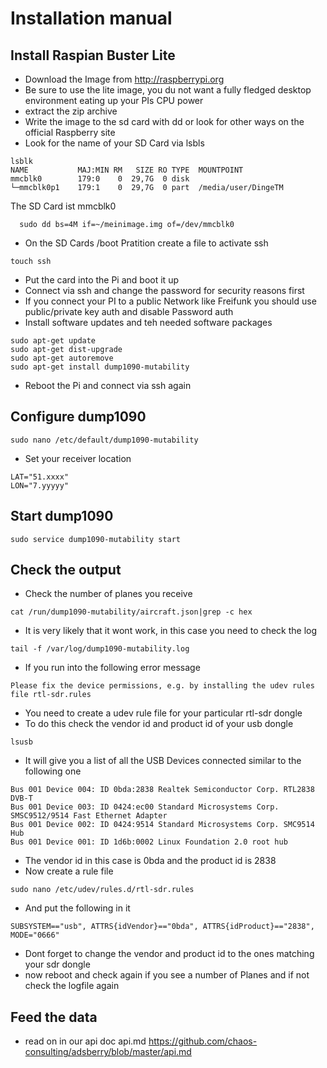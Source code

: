 # Installation manual

## Install Raspian Buster Lite
* Download the Image from http://raspberrypi.org
* Be sure to use the lite image, you du not want a fully fledged desktop environment eating up your PIs CPU power
* extract the zip archive
* Write the image to the sd card with dd or look for other ways on the official Raspberry site
* Look for the name of your SD Card via lsbls

```
lsblk
NAME           MAJ:MIN RM   SIZE RO TYPE  MOUNTPOINT
mmcblk0        179:0    0  29,7G  0 disk  
└─mmcblk0p1    179:1    0  29,7G  0 part  /media/user/DingeTM
```
The SD Card ist mmcblk0

```
  sudo dd bs=4M if=~/meinimage.img of=/dev/mmcblk0
```

* On the SD Cards /boot Pratition create a file to activate ssh
```
touch ssh
```

* Put the card into the Pi and boot it up
* Connect via ssh and change the password for security reasons first
* If you connect your PI to a public Network like Freifunk you should use public/private key auth and disable Password auth
* Install software updates and teh needed software packages

```
sudo apt-get update
sudo apt-get dist-upgrade
sudo apt-get autoremove
sudo apt-get install dump1090-mutability
```

* Reboot the Pi and connect via ssh again

## Configure dump1090

```
sudo nano /etc/default/dump1090-mutability
```
* Set your receiver location
```
LAT="51.xxxx"
LON="7.yyyyy"
```

## Start dump1090
```
sudo service dump1090-mutability start
```

## Check the output
* Check the number of planes you receive

```
cat /run/dump1090-mutability/aircraft.json|grep -c hex
```
* It is very likely that it wont work, in this case you need to check the log

```
tail -f /var/log/dump1090-mutability.log
```
* If you run into the following error message
```
Please fix the device permissions, e.g. by installing the udev rules file rtl-sdr.rules
```
* You need to create a udev rule file for your particular rtl-sdr dongle
* To do this check the vendor id and product id of your usb dongle
```
lsusb
```
* It will give you a list of all the USB Devices connected similar to the following one
```
Bus 001 Device 004: ID 0bda:2838 Realtek Semiconductor Corp. RTL2838 DVB-T
Bus 001 Device 003: ID 0424:ec00 Standard Microsystems Corp. SMSC9512/9514 Fast Ethernet Adapter
Bus 001 Device 002: ID 0424:9514 Standard Microsystems Corp. SMC9514 Hub
Bus 001 Device 001: ID 1d6b:0002 Linux Foundation 2.0 root hub
```
* The vendor id in this case is 0bda and the product id is 2838
* Now create a rule file
```
sudo nano /etc/udev/rules.d/rtl-sdr.rules
```
* And put the following in it
```
SUBSYSTEM=="usb", ATTRS{idVendor}=="0bda", ATTRS{idProduct}=="2838",  MODE="0666"
```
* Dont forget to change the vendor and product id to the ones matching your sdr dongle
* now reboot and check again if you see a number of Planes and if not check the logfile again

## Feed the data
* read on in our api doc api.md https://github.com/chaos-consulting/adsberry/blob/master/api.md
